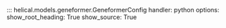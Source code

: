 ::: helical.models.geneformer.GeneformerConfig
    handler: python
    options:
      show_root_heading: True
      show_source: True